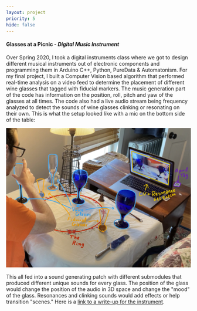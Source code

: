 ```yaml
---
layout: project
priority: 5
hide: false
---
```

#### Glasses at a Picnic - _Digital Music Instrument_

Over Spring 2020, I took a digital instruments class where we got to design different musical
instruments out of electronic components and programming them in Arduino C++, Python, PureData
& Automatonism. For my final project, I built a Computer Vision based algorithm that performed
real-time analysis on a video feed to determine the placement of different wine glasses that
tagged with fiducial markers. The music generation part of the code has information on the
position, roll, pitch and yaw of the glasses at all times. The code also had a live audio stream
being frequency analyzed to detect the sounds of wine glasses clinking or resonating on their own.
This is what the setup looked like with a mic on the bottom side of the table:

<img src="resources/21M_370_diagram.jpg" class="innerphoto" loading="lazy"/>

This all fed into a sound generating patch with different submodules that produced different
unique sounds for every glass. The position of the glass would change the position of the audio
in 3D space and change the "mood" of the glass. Resonances and clinking sounds would add effects
or help transition "scenes." Here is a [link to a write-up for the instrument](resources/21M_370_final_paper.pdf).
